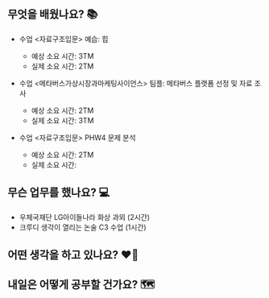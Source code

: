 ## 무엇을 배웠나요? 📚
- 수업 <자료구조입문> 예습: 힙
    - 예상 소요 시간: 3TM
    - 실제 소요 시간: 2TM

- 수업 <메타버스가상시장과마케팅사이언스> 팀플: 메타버스 플랫폼 선정 및 자료 조사
    - 예상 소요 시간: 2TM
    - 실제 소요 시간: 3TM

- 수업 <자료구조입문> PHW4 문제 분석
    - 예상 소요 시간: 2TM
    - 실제 소요 시간: 

## 무슨 업무를 했나요? 💻
- 우체국재단 LG아이들나라 화상 과외 (2시간)
- 크루디 생각이 열리는 논술 C3 수업 (1시간)

## 어떤 생각을 하고 있나요? ❤️‍🔥

## 내일은 어떻게 공부할 건가요? 🗺

